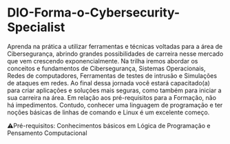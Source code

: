 # DIO-Forma-o-Cybersecurity-Specialist

Aprenda na prática a utilizar ferramentas e técnicas voltadas para a área de Cibersegurança, abrindo grandes possibilidades de carreira nesse mercado que vem crescendo exponencialmente. Na trilha iremos abordar os conceitos e fundamentos de Cibersegurança, Sistemas Operacionais, Redes de computadores, Ferramentas de testes de intrusão e Simulações de ataques em redes. Ao final dessa jornada você estará capacitado(a) para criar aplicações e soluções mais seguras, como também para iniciar a sua carreira na área. Em relação aos pré-requisitos para a Formação, não há impedimentos. Contudo, conhecer uma linguagem de programação e ter noções básicas de linhas de comando e Linux é um excelente começo.

⚠️Pré-requisitos: Conhecimentos básicos em Lógica de Programação e Pensamento Computacional
